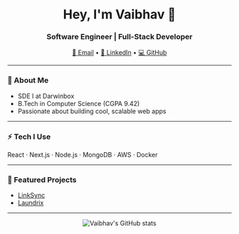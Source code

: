 <h1 align="center">Hey, I'm Vaibhav 👋</h1>
<h3 align="center">Software Engineer | Full-Stack Developer</h3>

<p align="center">
  <a href="mailto:ybhavupg@gmail.com">📧 Email</a> •
  <a href="https://www.linkedin.com/in/ybhavu">💼 LinkedIn</a> •
  <a href="https://github.com/ybhavu">💻 GitHub</a>
</p>

---

### 🌱 About Me
- SDE I at Darwinbox  
- B.Tech in Computer Science (CGPA 9.42)  
- Passionate about building cool, scalable web apps

---

### ⚡ Tech I Use
React · Next.js · Node.js · MongoDB · AWS · Docker

---

### 🚀 Featured Projects
- [LinkSync](https://github.com/ybhavu/LinkSync)
- [Laundrix](https://github.com/ybhavu/Laundrix)

---

<p align="center">
  <img src="https://github-readme-stats.vercel.app/api?username=ybhavu&show_icons=true&hide_title=true&theme=radical" alt="Vaibhav's GitHub stats" />
</p>
